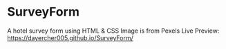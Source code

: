 # SurveyForm
A hotel survey form using HTML &amp; CSS
Image is from Pexels
Live Preview: https://dayercher005.github.io/SurveyForm/
